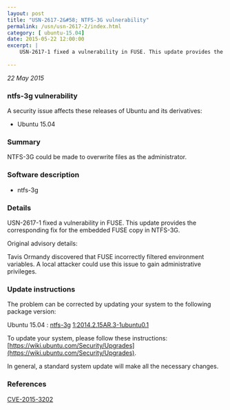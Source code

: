 ```yaml
---
layout: post
title: "USN-2617-2&#58; NTFS-3G vulnerability"
permalink: /usn/usn-2617-2/index.html
category: [ ubuntu-15.04]
date: 2015-05-22 12:00:00
excerpt: |
    USN-2617-1 fixed a vulnerability in FUSE. This update provides the corresponding fix for the embedded FUSE copy in NTFS-3G.
    
--- 
```

 
 

*22 May 2015*

### ntfs-3g vulnerability

A security issue affects these releases of Ubuntu and its derivatives:

* Ubuntu 15.04

### Summary

NTFS-3G could be made to overwrite files as the administrator. 

### Software description

* ntfs-3g 

### Details

USN-2617-1 fixed a vulnerability in FUSE. This update provides the corresponding fix for the embedded FUSE copy in NTFS-3G.

Original advisory details:

 Tavis Ormandy discovered that FUSE incorrectly filtered environment variables. A local attacker could use this issue to gain administrative privileges. 

### Update instructions

The problem can be corrected by updating your system to the following package version:

Ubuntu 15.04
 : [ntfs-3g](https://launchpad.net/ubuntu/+source/ntfs-3g) <span> [1:2014.2.15AR.3-1ubuntu0.1](https://launchpad.net/ubuntu/+source/ntfs-3g/1:2014.2.15AR.3-1ubuntu0.1) </span> 

To update your system, please follow these instructions: [https://wiki.ubuntu.com/Security/Upgrades](https://wiki.ubuntu.com/Security/Upgrades).

In general, a standard system update will make all the necessary changes. 

### References

 
 [CVE-2015-3202](http://people.ubuntu.com/~ubuntu-security/cve/CVE-2015-3202)
 

